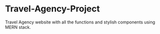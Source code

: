 # Travel-Agency-Project
Travel Agency website with all the functions and stylish components using MERN stack.
